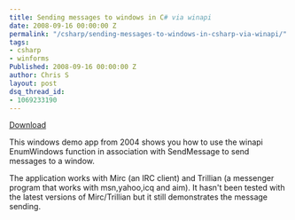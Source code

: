 ```yaml
---
title: Sending messages to windows in C# via winapi
date: 2008-09-16 00:00:00 Z
permalink: "/csharp/sending-messages-to-windows-in-csharp-via-winapi/"
tags:
- csharp
- winforms
Published: 2008-09-16 00:00:00 Z
author: Chris S
layout: post
dsq_thread_id:
- 1069233190
---
```


[Download][1]

This windows demo app from 2004 shows you how to use the winapi EnumWindows function in association with SendMessage to send messages to a window. 

The application works with Mirc (an IRC client) and Trillian (a messenger program that works with msn,yahoo,icq and aim). It hasn't been tested with the latest versions of Mirc/Trillian but it still demonstrates the message sending.

 [1]: /assets/2013/02/sendmessageenumwindows.zip